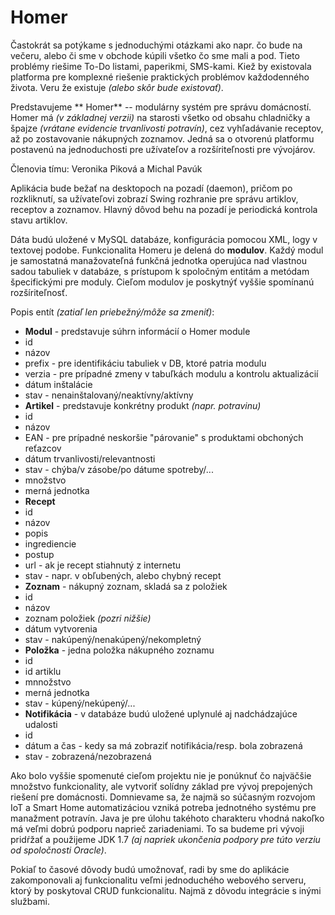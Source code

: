 # Homer

Častokrát sa potýkame s jednoduchými otázkami ako napr. čo bude na večeru, alebo či sme v obchode kúpili všetko čo sme mali a pod. Tieto problémy riešime To-Do listami, paperikmi, SMS-kami. Kiež by existovala platforma pre komplexné riešenie praktických problémov každodenného života. Veru že existuje *(alebo skôr bude existovať)*.

Predstavujeme ** Homer** -- modulárny systém pre správu domácností. Homer má *(v základnej verzii)* na starosti všetko od obsahu chladničky a špajze *(vrátane evidencie trvanlivosti potravín)*, cez vyhľadávanie receptov, až po zostavovanie nákupných zoznamov. Jedná sa o otvorenú platformu postavenú na jednoduchosti pre užívateľov a rozšíriteľnosti pre vývojárov.

Členovia tímu: Veronika Piková a Michal Pavúk

Aplikácia bude bežať na desktopoch na pozadí (daemon), pričom po rozkliknutí, sa užívateľovi zobrazí Swing rozhranie pre správu artiklov, receptov a zoznamov. Hlavný dôvod behu na pozadí je periodická kontrola stavu artiklov.

Dáta budú uložené v MySQL databáze, konfigurácia pomocou XML, logy v textovej podobe. Funkcionalita Homeru je delená do **modulov**. Každý modul je samostatná manažovateľná funkčná jednotka operujúca nad vlastnou sadou tabuliek v databáze, s prístupom k spoločným entitám a metódam špecifickými pre moduly. Cieľom modulov je poskytnýť vyššie spomínanú rozšíriteľnosť.

Popis entít *(zatiaľ len priebežný/môže sa zmeniť)*:
 - **Modul** - predstavuje súhrn informácií o Homer module
  - id
  - názov
  - prefix - pre identifikáciu tabuliek v DB, ktoré patria modulu
  - verzia - pre prípadné zmeny v tabuľkách modulu a kontrolu aktualizácií
  - dátum inštalácie
  - stav - nenainštalovaný/neaktívny/aktívny
 - **Artikel** - predstavuje konkrétny produkt *(napr. potravinu)*
  - id
  - názov
  - EAN - pre prípadné neskoršie "párovanie" s produktami obchoných reťazcov
  - dátum trvanlivosti/relevantnosti
  - stav - chýba/v zásobe/po dátume spotreby/...
  - množstvo
  - merná jednotka
 - **Recept**
  - id
  - názov
  - popis
  - ingrediencie
  - postup
  - url - ak je recept stiahnutý z internetu
  - stav - napr. v obľubených, alebo chybný recept
 - **Zoznam** - nákupný zoznam, skladá sa z položiek
  - id
  - názov
  - zoznam položiek *(pozri nižšie)*
  - dátum vytvorenia
  - stav - nakúpený/nenakúpený/nekompletný
 - **Položka** - jedna položka nákupného zoznamu
  - id
  - id artiklu
  - mnnožstvo
  - merná jednotka
  - stav - kúpený/nekúpený/...
 - **Notifikácia** - v databáze budú uložené uplynulé aj nadchádzajúce udalosti
  - id
  - dátum a čas - kedy sa má zobraziť notifikácia/resp. bola zobrazená
  - stav - zobrazená/nezobrazená

Ako bolo vyššie spomenuté cieľom projektu nie je ponúknuť čo najväčšie množstvo funkcionality, ale vytvoriť solídny základ pre vývoj prepojených riešení pre domácnosti. Domnievame sa, že najmä so súčasným rozvojom IoT a Smart Home automatizáciou vzniká potreba jednotného systému pre manažment potravín. Java je pre úlohu takéhoto charakteru vhodná nakoľko má veľmi dobrú podporu naprieč zariadeniami. To sa budeme pri vývoji pridŕžať a použijeme JDK 1.7 *(aj napriek ukončenia podpory pre túto verziu od spoločnosti Oracle)*.

Pokiaľ to časové dôvody budú umožnovať, radi by sme do aplikácie zakomponovali aj funkcionalitu veľmi jednoduchého webového serveru, ktorý by poskytoval CRUD funkcionalitu. Najmä z dôvodu integrácie s inými službami.